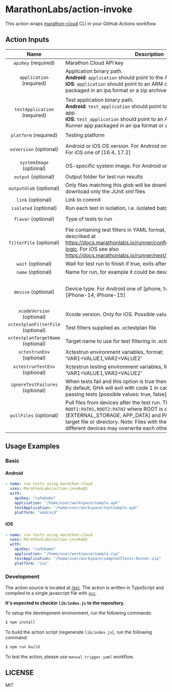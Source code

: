 # MarathonLabs/action-invoke

This action wraps [marathon-cloud][] CLI in your GitHub Actions workflow.

## Action Inputs

|               Name                | Description                                                                                                                                                                                                                                                                                 | Default                                    | Example                                                                                                                                                                                          |
| :-------------------------------: | ------------------------------------------------------------------------------------------------------------------------------------------------------------------------------------------------------------------------------------------------------------------------------------------- | ------------------------------------------ | ------------------------------------------------------------------------------------------------------------------------------------------------------------------------------------------------ |
|        `apiKey` (required)        | Marathon Cloud API key                                                                                                                                                                                                                                                                      | ``                                         | `cafebabe`                                                                                                                                                                                       |
|     `application` (required)      | Application binary path. <br>**Android**: `application` should point to the APK file. <br>**iOS**: `application` should point to an ARM compatible Simulator build packaged in an ipa format or a zip archive.                                                                              |                                            | **Android**: `app/build/outputs/apk/debug/app-debug.apk` <br>**iOS**: `/home/user/workspace/sample.zip` or `/home/user/workspace/sample.ipa`                                                     |
|   `testApplication` (required)    | Test application binary path. <br>**Android**: `test_application` should point to the test .apk file for your app. <br>**iOS**: `test_application` should point to an ARM compatible iOS Test Runner app packaged in an ipa format or a zip archive.                                        |                                            | **Android**: `app/build/outputs/apk/androidTest/debug/app-debug-androidTest.apk` <br>**iOS**: `/home/user/workspace/sampleUITests-Runner.zip` or `/home/user/workspace/sampleUITests-Runner.ipa` |
|       `platform` (required)       | Testing platform                                                                                                                                                                                                                                                                            | ``                                         | `Android` or `iOS`                                                                                                                                                                               |
|      `osVersion` (optional)       | Android or iOS OS version. For Android one of [10, 11, 12, 13, 14]. For iOS one of [16.4, 17.2]                                                                                                                                                                                             | **Android**: `11`; **iOS**: `16.4`         | `12`, `17.2`, etc.                                                                                                                                                                               |
|     `systemImage` (optional)      | OS-specific system image. For Android only                                                                                                                                                                                                                                                  | ``                                         | `default`, `google_apis`, etc.                                                                                                                                                                   |
|        `output` (optional)        | Output folder for test run results                                                                                                                                                                                                                                                          | ``                                         | `output`                                                                                                                                                                                         |
|      `outputGlob` (optional)      | Only files matching this glob will be downloaded, i.e. 'tests/\*\*' will download only the JUnit xml files                                                                                                                                                                                  | ``                                         | `tests/**`                                                                                                                                                                                       |
|         `link` (optional)         | Link to commit                                                                                                                                                                                                                                                                              | ``                                         | ``                                                                                                                                                                                               |
|       `isolated` (optional)       | Run each test in isolation, i.e. isolated batching                                                                                                                                                                                                                                          | `false`                                    | `true`, `false`                                                                                                                                                                                  |
|        `flavor` (optional)        | Type of tests to run                                                                                                                                                                                                                                                                        | `native`                                   | `native`, `js-test-appium`, `python-robotframework-appium`                                                                                                                                       |
|      `filterFile` (optional)      | File containing test filters in YAML format, following the schema described at https://docs.marathonlabs.io/runner/configuration/filtering/#filtering-logic. For iOS see also https://docs.marathonlabs.io/runner/next/ios#test-plans.                                                      | ``                                         | ``                                                                                                                                                                                               |
|         `wait` (optional)         | Wait for test run to finish if true, exits after triggering a run if false.                                                                                                                                                                                                                 | ``                                         | `true`                                                                                                                                                                                           |
|         `name` (optional)         | Name for run, for example it could be description of commit.                                                                                                                                                                                                                                | ``                                         | AmazingRun                                                                                                                                                                                       |
|        `device` (optional)        | Device type. For Android one of [phone, tv, watch]. For iOS one of [iPhone-14, iPhone-15]                                                                                                                                                                                                   | **Android**: `phone`; **iOS**: `iPhone-14` | `phone`, `tv`, `watch`, `iPhone-14`, `iPhone-15`                                                                                                                                                 |
|     `xcodeVersion` (optional)     | Xcode version. Only for iOS. Possible values: [14.3.1, 15.2]                                                                                                                                                                                                                                | `14.3.1`                                   | `14.3.1`, `15.2`                                                                                                                                                                                 |
| `xctestplanFilterFile` (optional) | Test filters supplied as .xctestplan file                                                                                                                                                                                                                                                   | ``                                         | ``                                                                                                                                                                                               |
| `xctestplanTargetName` (optional) | Target name to use for test filtering in .xctestplan                                                                                                                                                                                                                                        | ``                                         | ``                                                                                                                                                                                               |
|     `xctestrunEnv` (optional)     | Xctestrun environment variables, format: 'VAR1=VALUE1,VAR2=VALUE2'                                                                                                                                                                                                                          | ``                                         | `VAR1=VALUE1,VAR2=VALUE2`                                                                                                                                                                        |
|   `xctestrunTestEnv` (optional)   | Xctestrun testing environment variables, format: 'VAR1=VALUE1,VAR2=VALUE2'                                                                                                                                                                                                                  | ``                                         | `VAR1=VALUE1,VAR2=VALUE2`                                                                                                                                                                        |
|  `ignoreTestFailures` (optional)  | When tests fail and this option is true then GHA will exit with code 0. By default, GHA will exit with code 1 in case of test failures and 0 for passing tests [possible values: true, false]                                                                                               | `false`                                    | `true`, `false`                                                                                                                                                                                  |
|      `pullFiles` (optional)       | Pull files from devices after the test run. The format is `ROOT1:PATH1,ROOT2:PATH2` where ROOT is one of [EXTERNAL_STORAGE, APP_DATA] and PATH is a relative path to the target file or directory. Note: Files with the same name and path from different devices may overwrite each other. | ``                                         | `EXTERNAL_STORAGE:Documents/some-results,APP_DATA:files/my_folder/some_file.txt`                                                                                                                 |

## Usage Examples

### Basic

#### Android

```yaml
- name: run tests using marathon-cloud
  uses: MarathonLabs/action-invoke@1
  with:
    apiKey: "cafebabe"
    application: "/home/user/workspace/sample.apk"
    testApplication: "/home/user/workspace/testSample.apk"
    platform: "android"
```

#### iOS

```yaml
- name: run tests using marathon-cloud
  uses: MarathonLabs/action-invoke@1
  with:
    apiKey: "cafebabe"
    application: "/home/user/workspace/sample.zip"
    testApplication: "/home/user/workspace/sampleUITests-Runner.zip"
    platform: "ios"
```

### Development

The action source is located at [/src](/src). The action is written in TypeScript and compiled to a single javascript file with [`ncc`][ncc]. 

**It's expected to checkin `lib/index.js` to the repository.**

To setup the development environment, run the following commands:

```bash
$ npm install
```

To build the action script (regenerate `lib/index.js`), run the following command:

```bash
$ npm run build
```

To test the action, please use `manual_trigger.yaml` workflow.

[ncc]: https://github.com/vercel/ncc
[marathon-cloud]: https://github.com/MarathonLabs/marathon-cloud-cli

## LICENSE

MIT
